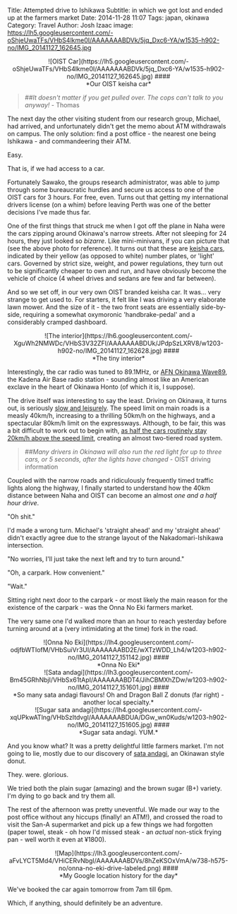 Title: Attempted drive to Ishikawa
Subtitle: in which we got lost and ended up at the farmers market
Date: 2014-11-28 11:07
Tags: japan, okinawa
Category: Travel
Author: Josh Izaac
image: https://lh5.googleusercontent.com/-oShjeUwaTFs/VHbS4lkme0I/AAAAAAABDVk/5jq_Dxc6-YA/w1535-h902-no/IMG_20141127_162645.jpg

<center>
![OIST Car](https://lh5.googleusercontent.com/-oShjeUwaTFs/VHbS4lkme0I/AAAAAAABDVk/5jq_Dxc6-YA/w1535-h902-no/IMG_20141127_162645.jpg)
####<div align=center>*Our OIST keisha car*</div>
</center>

<!-- PELICAN_BEGIN_SUMMARY -->

>##*It doesn't matter if you get pulled over. The cops can't talk to you anyway!* - Thomas

<!-- PELICAN_END_SUMMARY -->

The next day the other visiting student from our research group, Michael, had arrived, and unfortunately didn't get the memo about ATM withdrawals on campus. The only solution: find a post office - the nearest one being Ishikawa - and commandeering their ATM.

Easy.

That is, if we had access to a car.

Fortunately Sawako, the groups research administrator, was able to jump through some bureaucratic hurdles and secure us access to one of the OIST cars for 3 hours. For free, even. Turns out that getting my international drivers license (on a whim) before leaving Perth was one of the better decisions I've made thus far.

One of the first things that struck me when I got off the plane in Naha were the cars zipping around Okinawa's narrow streets. After not sleeping for 24 hours, they just looked so *bizarre*. Like mini-minivans, if you can picture that (see the above photo for reference). It turns out that these are [keisha cars](http://www.japan-guide.com/e/e2022.html), indicated by their yellow (as opposed to white) number plates, or 'light' cars. Governed by strict size, weight, and power regulations, they turn out to be significantly cheaper to own and run, and have obviously become the vehicle of choice (4 wheel drives and sedans are few and far between).

And so we set off, in our very own OIST branded keisha car. It was... very strange to get used to. For starters, it felt like I was driving a very elaborate lawn mower. And the size of it - the two front seats are essentially side-by-side, requiring a somewhat oxymoronic 'handbrake-pedal' and a considerably cramped dashboard.

<center>
![The interior](https://lh6.googleusercontent.com/-XguWh2NMWDc/VHbS3V32ZFI/AAAAAAABDUk/JPdpSzLXRV8/w1203-h902-no/IMG_20141127_162628.jpg)
####<div align=center>*The tiny interior*</div>
</center>

Interestingly, the car radio was tuned to 89.1MHz, or [AFN Okinawa Wave89](http://okinawa.afnpacific.net/), the Kadena Air Base radio station - sounding almost like an American exclave in the heart of Okinawa Honto (of which it is, I suppose). 

The drive itself was interesting to say the least. Driving on Okinawa, it turns out, is seriously [slow and leisurely](http://www.japanupdate.com/2013/10/its-slow-driving-on-okinawa/). The speed limit on main roads is a measly 40km/h, increasing to a thrilling 50km/h on the highways, and a spectacular 80km/h limit on the expressways. Although, to be fair, this was a bit difficult to work out to begin with, [as half the cars routinely stay 20km/h above the speed limit](https://groups.oist.jp/cycling/riding-okinawa), creating an almost two-tiered road system.


>##*Many drivers in Okinawa will also run the red light for up to three cars, or 5 seconds, after the lights have changed* - OIST driving information

Coupled with the narrow roads and ridiculously frequently timed traffic lights along the highway, I finally started to understand how the 40km distance between Naha and OIST can become an almost *one and a half hour drive*.

"Oh shit."

I'd made a wrong turn. Michael's 'straight ahead' and my 'straight ahead' didn't exactly agree due to the strange layout of the Nakadomari-Ishikawa intersection.

"No worries, I'll just take the next left and try to turn around."

"Oh, a carpark. How convenient."

"Wait."

Sitting right next door to the carpark - or most likely the main reason for the existence of the carpark - was the Onna No Eki farmers market.

The very same one I'd walked more than an hour to reach yesterday before turning around at a (very intimidating at the time) fork in the road.

<center>
![Onna No Eki](https://lh4.googleusercontent.com/-odjfbWTIofM/VHbSuiVr3UI/AAAAAAABD2E/wXTzWDD_Lh4/w1203-h902-no/IMG_20141127_151142.jpg)
####<div align=center>*Onna No Eki*</div>
</center>

<center>
![Sata andagi](https://lh3.googleusercontent.com/-Bm45GRhNbjI/VHbSx61tApI/AAAAAAABDT4/JihCBMXhZDw/w1203-h902-no/IMG_20141127_151601.jpg)
####<div align=center>*So many sata andagi flavours! Oh and Dragon Ball Z donuts (far right) - another local specialty.*</div>
</center>

<center>
![Sugar sata andagi](https://lh4.googleusercontent.com/-xqUPkwATlng/VHbSzItdvgI/AAAAAAABDUA/DGw_wn0Kuds/w1203-h902-no/IMG_20141127_151605.jpg)
####<div align=center>*Sugar sata andagi. YUM.*</div>
</center>

And you know what? It was a pretty delightful little farmers market. I'm not going to lie, mostly due to our discovery of [sata andagi](http://en.wikipedia.org/wiki/Sata_andagi), an Okinawan style donut.

They. were. glorious.

We tried both the plain sugar (amazing) and the brown sugar (B+) variety. I'm dying to go back and try them all.


The rest of the afternoon was pretty uneventful. We made our way to the post office without any hiccups (finally! an ATM!), and crossed the road to visit the San-A supermarket and pick up a few things we had forgotten (paper towel, steak - oh how I'd missed steak - an *actual* non-stick frying pan - well worth it even at ¥1800). 

<center>
![Map](https://lh3.googleusercontent.com/-aFvLYCT5Md4/VHiCERvNbgI/AAAAAAABDVs/8hZeKSOxVmA/w738-h575-no/onna-no-eki-drive-labeled.png)
####<div align=center>*My Google location history for the day*</div>
</center>

We've booked the car again tomorrow from 7am till 6pm.

Which, if anything, should definitely be an adventure.